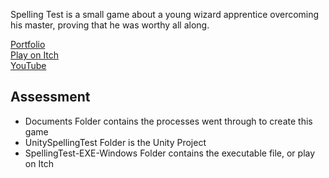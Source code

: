 Spelling Test is a small game about a young wizard apprentice overcoming his master, proving that he was worthy all along.

[Portfolio](https://yuchingho.com/)\
[Play on Itch](https://yuchingho.itch.io/spelling-test)\
[YouTube](https://youtu.be/Nqi0lJqTfHE)

## Assessment
- Documents Folder contains the processes went through to create this game
- UnitySpellingTest Folder is the Unity Project
- SpellingTest-EXE-Windows Folder contains the executable file, or play on Itch